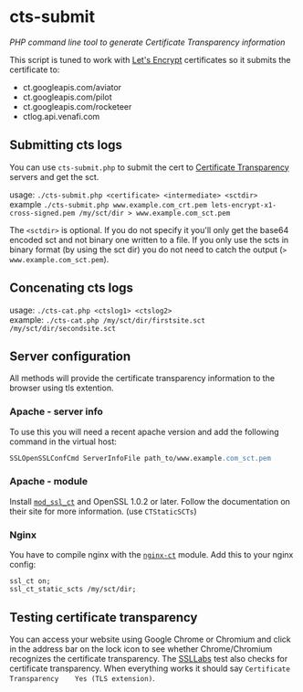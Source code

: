 # cts-submit
*PHP command line tool to generate Certificate Transparency information*

This script is tuned to work with [Let's Encrypt](https://letsencrypt.org/) certificates so it submits the certificate to:
* ct.googleapis.com/aviator
* ct.googleapis.com/pilot
* ct.googleapis.com/rocketeer
* ctlog.api.venafi.com

## Submitting cts logs

You can use `cts-submit.php` to submit the cert to [Certificate Transparency](https://www.certificate-transparency.org/) servers and get the sct.

usage:  `./cts-submit.php <certificate> <intermediate> <sctdir>`  
example `./cts-submit.php www.example.com_crt.pem lets-encrypt-x1-cross-signed.pem /my/sct/dir > www.example.com_sct.pem`  

The `<sctdir>` is optional. If you do not specify it you'll only get the base64 encoded sct and not binary one written to a file.
If you only use the scts in binary format (by using the sct dir) you do not need to catch the output (`> www.example.com_sct.pem`).

## Concenating cts logs

usage: `./cts-cat.php <ctslog1> <ctslog2>`  
example: `./cts-cat.php /my/sct/dir/firstsite.sct /my/sct/dir/secondsite.sct`

## Server configuration

All methods will provide the certificate transparency information to the browser using tls extention.

### Apache - server info
To use this you will need a recent apache version and add the following command in the virtual host:

```apache
SSLOpenSSLConfCmd ServerInfoFile path_to/www.example.com_sct.pem
```

### Apache - module
Install [`mod_ssl_ct`](https://httpd.apache.org/docs/trunk/mod/mod_ssl_ct.html) and OpenSSL 1.0.2 or later. Follow the documentation on their site for more information. (use `CTStaticSCTs`)

### Nginx
You have to compile nginx with the [`nginx-ct`](https://github.com/grahamedgecombe/nginx-ct) module.
Add this to your nginx config:
```nginx
ssl_ct on;
ssl_ct_static_scts /my/sct/dir;
```

## Testing certificate transparency

You can access your website using Google Chrome or Chromium and click in the address bar on the lock icon to see whether Chrome/Chromium recognizes the certificate transparency.
The [SSLLabs](https://www.ssllabs.com/ssltest/analyze.html) test also checks for certificate transparency. When everything works it should say `Certificate Transparency 	Yes (TLS extension)`.

